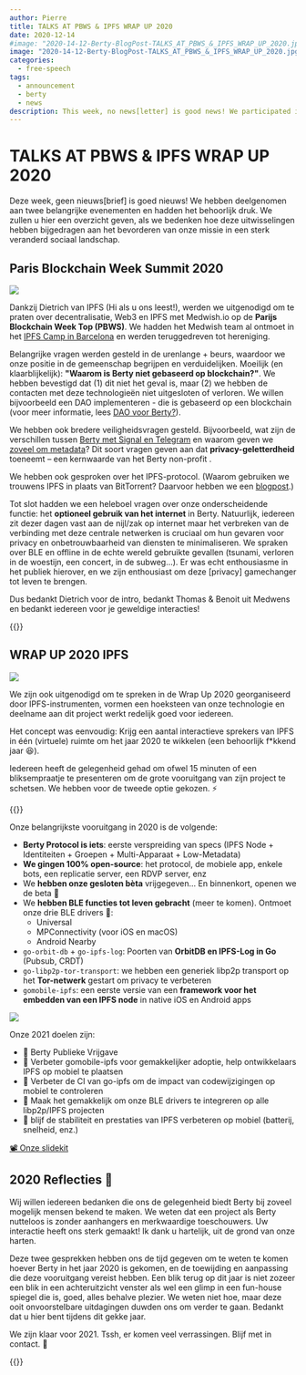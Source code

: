 ```yaml
---
author: Pierre
title: TALKS AT PBWS & IPFS WRAP UP 2020
date: 2020-12-14
#image: "2020-14-12-Berty-BlogPost-TALKS_AT_PBWS_&_IPFS_WRAP_UP_2020.jpg"
image: "2020-14-12-Berty-BlogPost-TALKS_AT_PBWS_&_IPFS_WRAP_UP_2020.jpg"
categories:
  - free-speech
tags:
  - announcement
  - berty
  - news
description: This week, no news[letter] is good news! We participated in two important events and were pretty busy. We'll give you a rundown here, as we recap how these exchanges have helped to move our mission forward in a much-changed social landscape.
---
```


# TALKS AT PBWS & IPFS WRAP UP 2020


Deze week, geen nieuws[brief] is goed nieuws! We hebben deelgenomen aan twee belangrijke evenementen en hadden het behoorlijk druk. We zullen u hier een overzicht geven, als we bedenken hoe deze uitwisselingen hebben bijgedragen aan het bevorderen van onze missie in een sterk veranderd sociaal landschap.


## Paris Blockchain Week Summit 2020

![](https://i.imgur.com/1M5txAS.png)



Dankzij Dietrich van IPFS (Hi als u ons leest!), werden we uitgenodigd om te praten over decentralisatie, Web3 en IPFS met Medwish.io op de **Parijs Blockchain Week Top (PBWS)**. We hadden het Medwish team al ontmoet in het [IPFS Camp in Barcelona](https://berty.tech/blog/ipfs-camp/) en werden teruggedreven tot hereniging.

Belangrijke vragen werden gesteld in de urenlange + beurs, waardoor we onze positie in de gemeenschap begrijpen en verduidelijken. Moeilijk (en klaarblijkelijk): **"Waarom is Berty niet gebaseerd op blockchain?"**. We hebben bevestigd dat (1) dit niet het geval is, maar (2) we hebben de contacten met deze technologieën niet uitgesloten of verloren. We willen bijvoorbeeld een DAO implementeren - die is gebaseerd op een blockchain (voor meer informatie, lees [DAO voor Berty?](https://berty.tech/blog/dao-berty-1/)).

We hebben ook bredere veiligheidsvragen gesteld. Bijvoorbeeld, wat zijn de verschillen tussen [Berty met Signal en Telegram](https://berty.tech/faq#what-are-the-advantages-of-berty-compared-to-the-other-messengers) en waarom geven we [zoveel om metadata](https://berty.tech/blog/metadata-mobile-messaging/)? Dit soort vragen geven aan dat **privacy-geletterdheid** toeneemt – een kernwaarde van het Berty non-profit .

We hebben ook gesproken over het IPFS-protocol. (Waarom gebruiken we trouwens IPFS in plaats van BitTorrent? Daarvoor hebben we een [blogpost](https://berty.tech/blog/how-berty-works-ipfs/).)

Tot slot hadden we een heleboel vragen over onze onderscheidende functie: het **optioneel gebruik van het internet** in Berty. Natuurlijk, iedereen zit dezer dagen vast aan de nijl/zak op internet maar het verbreken van de verbinding met deze centrale netwerken is cruciaal om hun gevaren voor privacy en onbetrouwbaarheid van diensten te minimaliseren. We spraken over BLE en offline in de echte wereld gebruikte gevallen (tsunami, verloren in de woestijn, een concert, in de subweg...). Er was echt enthousiasme in het publiek hierover, en we zijn enthousiast om deze [privacy] gamechanger tot leven te brengen.

Dus bedankt Dietrich voor de intro, bedankt Thomas & Benoit uit Medwens en bedankt iedereen voor je geweldige interacties!

{{<tweet id="1337069216592236551">}}

## WRAP UP 2020 IPFS

![](https://i.imgur.com/mq7fM9O.png)



We zijn ook uitgenodigd om te spreken in de Wrap Up 2020 georganiseerd door IPFS-instrumenten, vormen een hoeksteen van onze technologie en deelname aan dit project werkt redelijk goed voor iedereen.

Het concept was eenvoudig: Krijg een aantal interactieve sprekers van IPFS in één (virtuele) ruimte om het jaar 2020 te wikkelen (een behoorlijk f*kkend jaar 😆).

Iedereen heeft de gelegenheid gehad om ofwel 15 minuten of een bliksempraatje te presenteren om de grote vooruitgang van zijn project te schetsen. We hebben voor de tweede optie gekozen. ⚡️

{{<tweet id="1337049716115247104">}}

Onze belangrijkste vooruitgang in 2020 is de volgende:

* **Berty Protocol is iets**: eerste verspreiding van specs (IPFS Node + Identiteiten + Groepen + Multi-Apparaat + Low-Metadata)
* **We gingen 100% open-source**: het protocol, de mobiele app, enkele bots, een replicatie server, een RDVP server, enz
* We **hebben onze gesloten bèta** vrijgegeven... En binnenkort, openen we de beta 🎉
* We **hebben BLE functies tot leven gebracht** (meer te komen). Ontmoet onze drie BLE drivers 👋:
    * Universal
    * MPConnectivity (voor iOS en macOS)
    * Android Nearby
* `go-orbit-db` + `go-ipfs-log`: Poorten van **OrbitDB en IPFS-Log in Go** (Pubsub, CRDT)
* `go-libp2p-tor-transport`: we hebben een generiek libp2p transport op het **Tor-netwerk** gestart om privacy te verbeteren
* `gomobile-ipfs`: een eerste versie van een **framework voor het embedden van een IPFS node** in native iOS en Android apps



![](https://i.imgur.com/ikhSKuU.jpg)

Onze 2021 doelen zijn:

* 🚀 Berty Publieke Vrijgave
* 🧡 Verbeter gomobile-ipfs voor gemakkelijker adoptie, help ontwikkelaars IPFS op mobiel te plaatsen
* 📱 Verbeter de CI van go-ipfs om de impact van codewijzigingen op mobiel te controleren
* 📡 Maak het gemakkelijk om onze BLE drivers te integreren op alle libp2p/IPFS projecten
* 🔋 blijf de stabiliteit en prestaties van IPFS verbeteren op mobiel (batterij, snelheid, enz.)


[📽️ Onze slidekit](https://docs.google.com/presentation/d/e/2PACX-1vSK1nI-9nxr1XseINqRsAow87AdxS2zIBgwY6ImXQ6tPm1tdgxqxmjU3NeOtx-WXnNzSRVc_1UCK3k6/pub?start=false&loop=false&delayms=3000)


## 2020 Reflecties 💭


Wij willen iedereen bedanken die ons de gelegenheid biedt Berty bij zoveel mogelijk mensen bekend te maken. We weten dat een project als Berty nutteloos is zonder aanhangers en merkwaardige toeschouwers. Uw interactie heeft ons sterk gemaakt! Ik dank u hartelijk, uit de grond van onze harten.

Deze twee gesprekken hebben ons de tijd gegeven om te weten te komen hoever Berty in het jaar 2020 is gekomen, en de toewijding en aanpassing die deze vooruitgang vereist hebben. Een blik terug op dit jaar is niet zozeer een blik in een achteruitzicht venster als wel een glimp in een fun-house spiegel die is, goed, alles behalve plezier. We weten niet hoe, maar deze ooit onvoorstelbare uitdagingen duwden ons om verder te gaan. Bedankt dat u hier bent tijdens dit gekke jaar.

We zijn klaar voor 2021. Tssh, er komen veel verrassingen. Blijf met in contact. 🥂



{{<tweet id="1324380426090270721">}}


